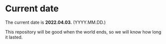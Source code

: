 # Current date

The current date is **2022.04.03.** (YYYY.MM.DD.)

This repository will be good when the world ends, so we will know how long it lasted.